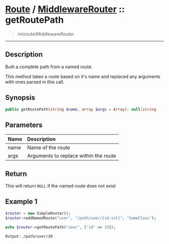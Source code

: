 # [Route](route.md) / [MiddlewareRouter](route-MiddlewareRouter.md) :: getRoutePath
 > im\route\MiddlewareRouter
____

## Description
Built a complete path from a named route.

This method takes a route based on it's name and replaced any
arguments with ones parsed in this call.

## Synopsis
```php
public getRoutePath(string $name, array $args = Array): null|string
```

## Parameters
| Name | Description |
| :--- | :---------- |
| name | Name of the route |
| args | Arguments to replace within the route |

## Return
This will return `NULL` if the named route does not exist

## Example 1
```php
$router = new SimpleRouter();
$router->addNamedRoute("user", "/path/user/{id:int}", "SomeClass");

echo $router->getRoutePath("user", ["id" => 10]);
```

```
Output: /path/user/10
```
